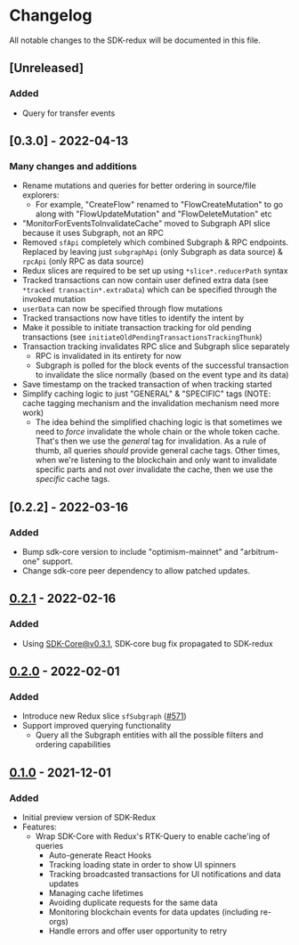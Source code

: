 # Changelog
All notable changes to the SDK-redux will be documented in this file.

## [Unreleased]

### Added
- Query for transfer events

## [0.3.0] - 2022-04-13

### Many changes and additions

- Rename mutations and queries for better ordering in source/file explorers:
  - For example, "CreateFlow" renamed to "FlowCreateMutation" to go along with "FlowUpdateMutation" and "FlowDeleteMutation" etc
- "MonitorForEventsToInvalidateCache" moved to Subgraph API slice because it uses Subgraph, not an RPC
- Removed `sfApi` completely which combined Subgraph & RPC endpoints. Replaced by leaving just `subgraphApi` (only Subgraph as data source) & `rpcApi` (only RPC as data source)
- Redux slices are required to be set up using `*slice*.reducerPath` syntax
- Tracked transactions can now contain user defined extra data (see `*tracked transactin*.extraData`) which can be specified through the invoked mutation
- `userData` can now be specified through flow mutations
- Tracked transactions now have titles to identify the intent by
- Make it possible to initiate transaction tracking for old pending transactions (see `initiateOldPendingTransactionsTrackingThunk`)
- Transaction tracking invalidates RPC slice and Subgraph slice separately
  - RPC is invalidated in its entirety for now
  - Subgraph is polled for the block events of the successful transaction to invalidate the slice normally (based on the event type and its data)
- Save timestamp on the tracked transaction of when tracking started
- Simplify caching logic to just "GENERAL" & "SPECIFIC" tags (NOTE: cache tagging mechanism and the invalidation mechanism need more work)
  - The idea behind the simplified chaching logic is that sometimes we need to _force_ invalidate the whole chain or the whole token cache. That's then we use the _general_ tag for invalidation. As a rule of thumb, all queries _should_ provide general cache tags. Other times, when we're listening to the blockchain and only want to invalidate specific parts and not _over_ invalidate the cache, then we use the _specific_ cache tags.

## [0.2.2] - 2022-03-16

### Added

- Bump sdk-core version to include "optimism-mainnet" and "arbitrum-one" support.
- Change sdk-core peer dependency to allow patched updates.

## [0.2.1] - 2022-02-16

### Added

- Using SDK-Core@v0.3.1, SDK-core bug fix propagated to SDK-redux

## [0.2.0] - 2022-02-01

### Added
- Introduce new Redux slice `sfSubgraph` ([#571])
- Support improved querying functionality
  - Query all the Subgraph entities with all the possible filters and ordering capabilities

## [0.1.0] - 2021-12-01

### Added

- Initial preview version of SDK-Redux
- Features:
  - Wrap SDK-Core with Redux's RTK-Query to enable cache'ing of queries
    - Auto-generate React Hooks
    - Tracking loading state in order to show UI spinners
    - Tracking broadcasted transactions for UI notifications and data updates
    - Managing cache lifetimes
    - Avoiding duplicate requests for the same data
    - Monitoring blockchain events for data updates (including re-orgs)
    - Handle errors and offer user opportunity to retry


[0.2.1]: https://github.com/superfluid-finance/protocol-monorepo/compare/sdk-redux%40v0.2.0...sdk-redux%40v0.2.1
[0.2.0]: https://github.com/superfluid-finance/protocol-monorepo/compare/sdk-redux%40v0.1.0...sdk-redux%40v0.2.0
[0.1.0]: https://github.com/superfluid-finance/protocol-monorepo/releases/tag/sdk-redux%40v0.1.0


[#571]: https://github.com/superfluid-finance/protocol-monorepo/pull/571
